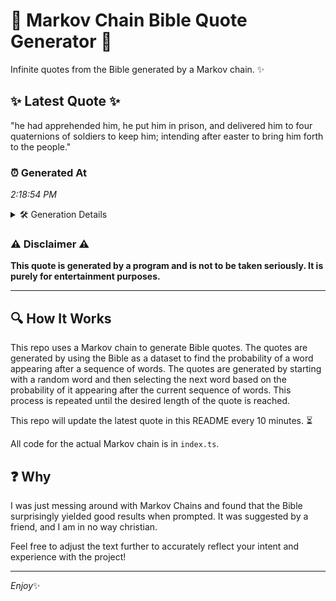 # 📖 Markov Chain Bible Quote Generator 📖

Infinite quotes from the Bible generated by a Markov chain. ✨

## ✨ Latest Quote ✨
"he had apprehended him, he put him in prison, and delivered him to four quaternions of soldiers to keep him; intending after easter to bring him forth to the people."

### ⏰ Generated At
*2:18:54 PM*

<details>
    <summary>🛠️ Generation Details</summary>
    <p>
        <strong>🌱 Seed:</strong> he<br>
        <strong>🔄 Iterations:</strong> 29<br>
        <strong>📜 Context History:</strong><br>[ he ]: had<br>[ he, had ]: apprehended<br>[ he, had, apprehended ]: him,<br>[ he, had, apprehended, him, ]: he<br>[ he, had, apprehended, him,, he ]: put<br>[ he, had, apprehended, him,, he, put ]: him<br>[ had, apprehended, him,, he, put, him ]: in<br>[ apprehended, him,, he, put, him, in ]: prison,<br>[ him,, he, put, him, in, prison, ]: and<br>[ he, put, him, in, prison,, and ]: delivered<br>[ put, him, in, prison,, and, delivered ]: him<br>[ him, in, prison,, and, delivered, him ]: to<br>[ in, prison,, and, delivered, him, to ]: four<br>[ prison,, and, delivered, him, to, four ]: quaternions<br>[ and, delivered, him, to, four, quaternions ]: of<br>[ delivered, him, to, four, quaternions, of ]: soldiers<br>[ him, to, four, quaternions, of, soldiers ]: to<br>[ to, four, quaternions, of, soldiers, to ]: keep<br>[ four, quaternions, of, soldiers, to, keep ]: him;<br>[ quaternions, of, soldiers, to, keep, him; ]: intending<br>[ of, soldiers, to, keep, him;, intending ]: after<br>[ soldiers, to, keep, him;, intending, after ]: easter<br>[ to, keep, him;, intending, after, easter ]: to<br>[ keep, him;, intending, after, easter, to ]: bring<br>[ him;, intending, after, easter, to, bring ]: him<br>[ intending, after, easter, to, bring, him ]: forth<br>[ after, easter, to, bring, him, forth ]: to<br>[ easter, to, bring, him, forth, to ]: the<br>[ to, bring, him, forth, to, the ]: people.<br>
    </p>
</details>

### ⚠️ Disclaimer ⚠️
**This quote is generated by a program and is not to be taken seriously. It is purely for entertainment purposes.**

---

## 🔍 How It Works

This repo uses a Markov chain to generate Bible quotes. The quotes are generated by using the Bible as a dataset to find the probability of a word appearing after a sequence of words. The quotes are generated by starting with a random word and then selecting the next word based on the probability of it appearing after the current sequence of words. This process is repeated until the desired length of the quote is reached.

This repo will update the latest quote in this README every 10 minutes. ⏳

All code for the actual Markov chain is in `index.ts`.

## ❓ Why

I was just messing around with Markov Chains and found that the Bible surprisingly yielded good results when prompted. 
It was suggested by a friend, and I am in no way christian.

Feel free to adjust the text further to accurately reflect your intent and experience with the project!

---

*Enjoy*✨
